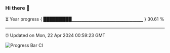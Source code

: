 ### Hi there 👋

⏳ Year progress { █████████▁▁▁▁▁▁▁▁▁▁▁▁▁▁▁▁▁▁▁▁▁ } 30.61 %

---

⏰ Updated on Mon, 22 Apr 2024 00:59:23 GMT

![Progress Bar CI](https://github.com/JuvenileQ/Progress-Bar-CI/workflows/main/badge.svg)
